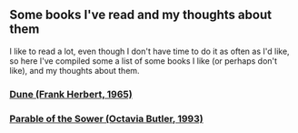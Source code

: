 <head>
<!-- Google tag (gtag.js) -->
<script async src="https://www.googletagmanager.com/gtag/js?id=G-KLMRWFRZWB"></script>
<script>
  window.dataLayer = window.dataLayer || [];
  function gtag(){dataLayer.push(arguments);}
  gtag('js', new Date());

  gtag('config', 'G-KLMRWFRZWB');
</script>
</head>

## Some books I've read and my thoughts about them

I like to read a lot, even though I don't have time to do it as often as I'd like, so here I've compiled some a list of some books I like (or perhaps don't like), and my thoughts about them.

<h3><a href="https://www.moustafa.io/books/Dune">Dune (Frank Herbert, 1965)</a></h3>
<h3><a href="https://www.moustafa.io/books/Parable-of-the-Sower">Parable of the Sower (Octavia Butler, 1993)</a></h3>
